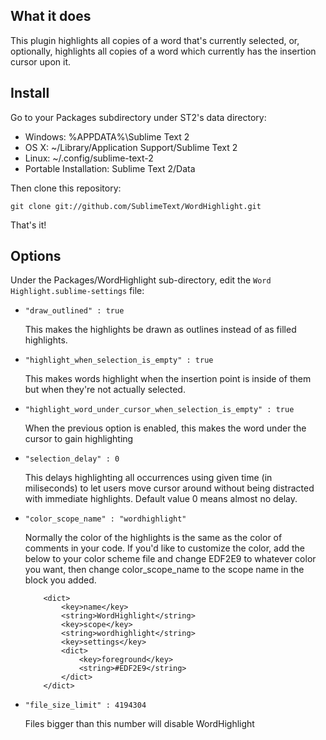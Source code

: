 What it does
------------

This plugin highlights all copies of a word that's currently selected, or,
optionally, highlights all copies of a word which currently has the insertion cursor upon it.

Install
-------

Go to your Packages subdirectory under ST2's data directory:

* Windows: %APPDATA%\Sublime Text 2
* OS X: ~/Library/Application Support/Sublime Text 2
* Linux: ~/.config/sublime-text-2
* Portable Installation: Sublime Text 2/Data

Then clone this repository:

    git clone git://github.com/SublimeText/WordHighlight.git
    
That's it!

Options
-------

Under the Packages/WordHighlight sub-directory, edit the `Word Highlight.sublime-settings` file:

*	`"draw_outlined" : true`
	
	This makes the highlights be drawn as outlines instead of as filled
	highlights.

*	`"highlight_when_selection_is_empty" : true`
	
	This makes words highlight when the insertion point is inside of them but when
	they're not actually selected.

*	`"highlight_word_under_cursor_when_selection_is_empty" : true`
	
	When the previous option is enabled, this makes the word under the cursor to gain highlighting

*	`"selection_delay" : 0`
	
	This delays highlighting all occurrences using given time (in miliseconds) to let users move cursor 
	around without being distracted with immediate highlights. Default value 0 means almost no delay.

*	`"color_scope_name" : "wordhighlight"`
	
	Normally the color of the highlights is the same as the color of comments in
	your code. If you'd like to customize the color, add the below to your color
	scheme file and change EDF2E9 to whatever color you want, then change
	color_scope_name to the scope name in the block you added.
	
			<dict>
				<key>name</key>
				<string>WordHighlight</string>
				<key>scope</key>
				<string>wordhighlight</string>
				<key>settings</key>
				<dict>
					<key>foreground</key>
					<string>#EDF2E9</string>
				</dict>
			</dict>

* `"file_size_limit" : 4194304`
	
	Files bigger than this number will disable WordHighlight 
